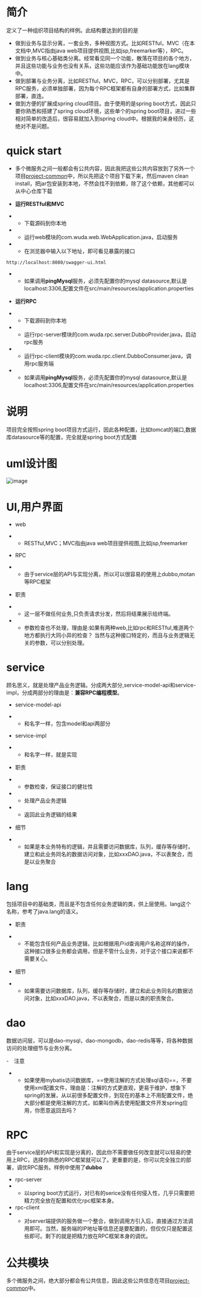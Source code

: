 # 简介
定义了一种组织项目结构的样例。此结构要达到的目的是
- 做到业务与显示分离，一套业务，多种视图方式。比如RESTful，MVC（在本文档中,MVC指由java web项目提供视图,比如jsp,freemarker等），RPC。
- 做到业务与核心基础类分离。经常看见同一个功能，散落在项目的各个地方，并且这些功能与业务也没有关系，这些功能应该作为基础功能放在lang模块中。
- 做到部署与业务分离，比如RESTful，MVC，RPC，可以分别部署，尤其是RPC服务，必须单独部署，因为每个RPC框架都有自身的部署方式，比如集群部署，直连。
- 做到方便的扩展成spring cloud项目。由于使用的是spring boot方式，因此只要你熟悉和搭建了spring cloud环境，这些单个的spring boot项目，进过一些相对简单的改造后，很容易就加入到spring cloud中。根据我的亲身经历，这绝对不是问题。

# quick start
- 多个微服务之间一般都会有公共内容，因此我把这些公共内容放到了另外一个项目[project-common](https://github.com/wuda0112/project-common)中，所以先把这个项目下载下来，然后maven clean install，把jar包安装到本地，不然会找不到依赖，除了这个依赖，其他都可以从中心仓库下载


- **运行RESTful和MVC**
- - 下载源码到你本地
- - 运行web模块的com.wuda.web.WebApplication.java，启动服务
- - 在浏览器中输入以下地址，即可看见暴露的接口
```
http://localhost:8080/swagger-ui.html
```
- - 如果调用**pingMysql**服务，必须先配置你的mysql datasource,默认是localhost:3306,配置文件在src/main/resources/application.properties


- **运行RPC**
- - 下载源码到你本地
- - 运行rpc-server模块的com.wuda.rpc.server.DubboProvider.java，启动rpc服务
- - 运行rpc-client模块的com.wuda.rpc.client.DubboConsumer.java，调用rpc服务端
- - 如果调用**pingMysql**服务，必须先配置你的mysql datasource,默认是localhost:3306,配置文件在src/main/resources/application.properties


# 说明
项目完全按照spring boot项目方式运行，因此各种配置，比如tomcat的端口,数据库datasource等的配置，完全就是spring boot方式配置

# uml设计图

![image](https://github.com/wuda0112/project-structure-archetype/blob/master/diagram.png)

# UI,用户界面
- web
- - RESTful,MVC；MVC指由java web项目提供视图,比如jsp,freemarker
- RPC
- - 由于service层的API与实现分离，所以可以很容易的使用上dubbo,motan等RPC框架

- 职责
- - 这一层不做任何业务,只负责请求分发，然后将结果展示给终端。
- - 参数检查也不处理，理由是:如果有两种web,比如rpc和RESTful,难道两个地方都执行大同小异的检查？
当然与这种接口特定的，而且与业务逻辑无关的参数，可以分别处理。

# service
顾名思义，就是处理产品业务逻辑。分成两大部分,service-model-api和service-impl，分成两部分的理由是：**兼容RPC编程模型**。

- service-model-api
- - 和名字一样，包含model和api两部分
- service-impl
- - 和名字一样，就是实现


- 职责
- - 参数检查，保证接口的健壮性
- - 处理产品业务逻辑
- - 返回此业务逻辑的结果

- 细节
- - 如果是本业务特有的逻辑，并且需要访问数据库，队列，缓存等存储时，建立和此业务同名的数据访问对象，比如xxxDAO.java，不以表聚合，而是以业务聚合

# lang
包括项目中的基础类，而且是不包含任何业务逻辑的类，供上层使用。lang这个名称，参考了java.lang的语义。
- 职责
- - 不能包含任何产品业务逻辑，比如根据用户id查询用户名称这样的操作，这种接口很多业务都会调用，但是不管什么业务，对于这个接口来说都不需要关心。

- 细节
- - 如果需要访问数据库，队列，缓存等存储时，建立和此业务同名的数据访问对象，比如xxxDAO.java，不以表聚合，而是以类的职责聚合。

# dao
数据访问层，可以是dao-mysql，dao-mongodb，dao-redis等等，将各种数据访问的处理细节与业务分离。

-　注意
- - 如果使用mybatis访问数据库，==使用注解的方式处理sql语句==，不要使用xml配置文件，理由是：注解的方式更直观，更易于维护，想象下spring的发展，从以前很多配置文件，到现在的基本上不用配置文件，绝大部分都是使用注解的方式，如果叫你再去使用配置文件开发spring应用，你愿意返回去吗？


# RPC
由于service层的API和实现是分离的，因此你不需要做任何改变就可以轻易的使用上RPC，选择你熟悉的RPC框架就可以了。更重要的是，你可以完全独立的部署，调优RPC服务。样例中使用了**dubbo**

- rpc-server
- - 以spring boot方式运行，对已有的serice没有任何侵入性，几乎只需要把精力完全放在配置和优化rpc框架本身。
- rpc-client
- - 对server端提供的服务做一个整合，做到调用方引入后，直接通过方法调用即可。当然，服务端的IP地址等信息还是要配置的，但仅仅只是配置这些即可。剩下的就是把精力放在RPC框架本身的调优。

# 公共模块
多个微服务之间，绝大部分都会有公共信息，因此这些公共信息在项目[project-common](https://github.com/wuda0112/project-common)中。
